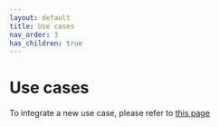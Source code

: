 ```yaml
---
layout: default
title: Use cases
nav_order: 3
has_children: true
---
```


# Use cases

To integrate a new use case, please refer to [this page](../How-to-use-this-software)
